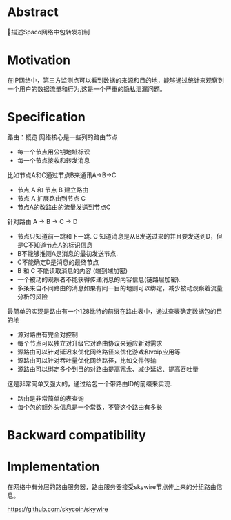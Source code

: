 # Abstract
描述Spaco网络中包转发机制

# Motivation
在IP网络中，第三方监测点可以看到数据的来源和目的地，能够通过统计来观察到一个用户的数据流量和行为,这是一个严重的隐私泄漏问题。

# Specification

路由：概览
网络核心是一些列的路由节点

- 每一个节点用公钥地址标识
- 每一个节点接收和转发消息

比如节点A和C通过节点B来通讯A->B->C
- 节点 A 和  节点 B 建立路由
- 节点 A 扩展路由到节点 C
- 节点A的改路由的流量发送到节点C

针对路由 A -> B -> C -> D
- 节点只知道前一跳和下一跳. C 知道消息是从B发送过来的并且要发送到D，但是C不知道节点A的标识信息 
- B不能够推测A是消息的最初发送节点.
- C不能确定D是消息的最终节点
- B 和 C 不能读取消息的内容 (端到端加密)
- 一个被动的观察者不能获得传递消息的内容信息(链路层加密).
- 多条来自不同路由的消息如果有同一目的地则可以绑定，减少被动观察着流量分析的风险

最简单的实现是路由有一个128比特的前缀在路由表中，通过查表确定数据包的目的地
- 源对路由有完全对控制
- 每个节点可以独立对升级它对路由协议来适应新对需求
- 源路由可以针对延迟来优化网络路径来优化游戏和voip应用等
- 源路由可以针对吞吐量优化网络路径，比如文件传输
- 源路由可以绑定多个到目的对路由提高冗余、减少延迟、提高吞吐量

这是非常简单又强大的，通过给包一个带路由ID的前缀来实现.
- 路由是非常简单的表查询
- 每个包的额外头信息是一个常数，不管这个路由有多长


# Backward compatibility

# Implementation

在网络中有分层的路由服务器，路由服务器接受skywire节点传上来的分组路由信息。


https://github.com/skycoin/skywire


